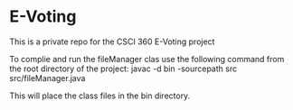 # E-Voting
This is a private repo for the CSCI 360 E-Voting project

To complie and run the fileManager clas use the following command from the root directory of the project:
  javac -d bin -sourcepath src src/fileManager.java
 
This will place the class files in the bin directory.
